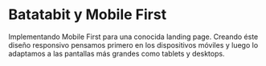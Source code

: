 # Batatabit y Mobile First  
Implementando Mobile First para una conocida landing page. Creando éste diseño responsivo pensamos primero en los dispositivos móviles y luego lo adaptamos a las pantallas más grandes como tablets y desktops. 
